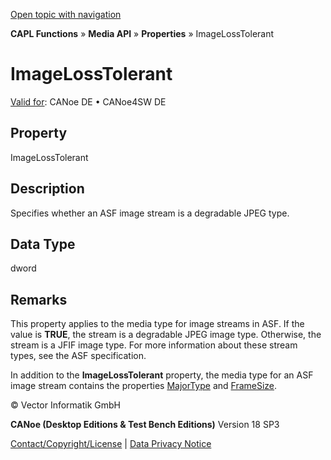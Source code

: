 [Open topic with navigation](../../../../../CANoeDEFamily.htm#Topics/CAPLFunctions/Media/Properties/CAPLfunctionImageLossTolerant.md)

**CAPL Functions** » **Media API** » **Properties** » ImageLossTolerant

# ImageLossTolerant

[Valid for](../../../Shared/FeatureAvailability.md): CANoe DE • CANoe4SW DE

## Property

ImageLossTolerant

## Description

Specifies whether an ASF image stream is a degradable JPEG type.

## Data Type

dword

## Remarks

This property applies to the media type for image streams in ASF. If the value is **TRUE**, the stream is a degradable JPEG image type. Otherwise, the stream is a JFIF image type. For more information about these stream types, see the ASF specification.

In addition to the **ImageLossTolerant** property, the media type for an ASF image stream contains the properties [MajorType](CAPLfunctionMajorType.md) and [FrameSize](CAPLfunctionFrameSize.md).

© Vector Informatik GmbH

**CANoe (Desktop Editions & Test Bench Editions)** Version 18 SP3

[Contact/Copyright/License](../../../Shared/ContactCopyrightLicense.md) | [Data Privacy Notice](https://www.vector.com/int/en/company/get-info/privacy-policy/)
